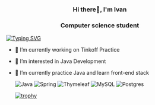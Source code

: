 <h3 align="center"> Hi there👋, I'm Ivan </h3>
<h3 align="center">Computer science student</h3>

[![Typing SVG](https://readme-typing-svg.herokuapp.com?font=Fira+Code&pause=1000&random=false&width=435&lines=Trick+or+Treat)](https://git.io/typing-svg)

- 🔭 I’m currently working on Tinkoff Practice
- 👀 I’m interested in Java Development
- 🌱 I’m currently practice Java and learn front-end stack

	![Java](https://img.shields.io/badge/java-%23ED8B00.svg?style=for-the-badge&logo=openjdk&logoColor=white)
	![Spring](https://img.shields.io/badge/spring-%236DB33F.svg?style=for-the-badge&logo=spring&logoColor=white)
	![Thymeleaf](https://img.shields.io/badge/Thymeleaf-%23005C0F.svg?style=for-the-badge&logo=Thymeleaf&logoColor=white)
	![MySQL](https://img.shields.io/badge/mysql-%2300f.svg?style=for-the-badge&logo=mysql&logoColor=white)
	![Postgres](https://img.shields.io/badge/postgres-%23316192.svg?style=for-the-badge&logo=postgresql&logoColor=white)




	[![trophy](https://github-profile-trophy.vercel.app/?username=ryo-ma)](https://github.com/ryo-ma/github-profile-trophy)
